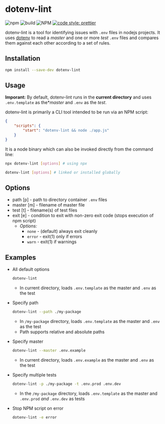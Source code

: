 # dotenv-lint
![npm](https://img.shields.io/npm/v/dotenv-lint)
![build](https://github.com/agentile1990/dotenv-lint/workflows/build/badge.svg)
![NPM](https://img.shields.io/npm/l/dotenv-lint)
[![code style: prettier](https://img.shields.io/badge/code_style-prettier-ff69b4.svg)](https://github.com/prettier/prettier)


dotenv-lint is a tool for identifying issues with `.env` files in nodejs projects. It uses [dotenv](https://www.npmjs.com/package/dotenv) to read a _master_ and one or more _test_ `.env` files and compares them against each other according to a set of rules. 

## Installation

``` bash
npm install --save-dev dotenv-lint
```

## Usage

**Imporant:** By default, dotenv-lint runs in the **current directory** and uses `.env.template` as the*_master_ and `.env` as the _test_.

dotenv-lint is primarily a CLI tool intended to be run via an NPM script: 

``` JSON
{
    "scripts": {
        "start": "dotenv-lint && node ./app.js"
    }
}
```

It is a node binary which can also be invoked directly from the command line:

``` bash
npx dotenv-lint [options] # using npx

dotenv-lint [options] # linked or installed globally
```

## Options

- path [p] - path to directory container `.env` files
- master [m] - filename of master file
- test [t] - filename(s) of test files
- exit [e] - condition to exit with non-zero exit code (stops execution of npm script)
    - _Options:_
        - `none` - (default) always exit cleanly
        - `error` - exit(1) only if errors
        - `warn` - exit(1) if warnings

## Examples
- All default options
    ``` bash
    dotenv-lint
    ```
    - In current directory, loads `.env.template` as the master and `.env` as the test

- Specify path
    ``` bash
    dotenv-lint --path ./my-package
    ```
    - In `/my-package` directory, loads `.env.template` as the master and `.env` as the test
    - Path supports relative and absolute paths

- Specify master
    ``` bash
    dotenv-lint --master .env.example
    ```
    - In current directory, loads `.env.example` as the master and `.env` as the test

- Specify multiple tests
    ``` bash
    dotenv-lint -p ./my-package -t .env.prod .env.dev
    ```
    - In the `/my-package` directory, loads `.env.template` as the master and `.env.prod` _and_ `.env.dev` as tests

- Stop NPM script on error
    ``` bash
    dotenv-lint -e error
    ```

